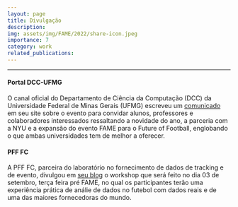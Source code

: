 ```yaml
---
layout: page
title: Divulgação
description: 
img: assets/img/FAME/2022/share-icon.jpeg
importance: 7
category: work
related_publications:
---
```

<hr>

#### Portal DCC-UFMG
O canal oficial do Departamento de Ciência da Computação (DCC) da Universidade Federal de Minas Gerais (UFMG) escreveu um 
<a href='https://dcc.ufmg.br/evento-promovido-pelo-dcc-ufmg-em-parceria-com-universidade-de-nova-york-discute-o-futuro-do-futebol/'>comunicado</a> 
em seu site sobre o evento para convidar alunos, professores e colaboradores interessados ressaltando a novidade do ano, 
a parceria com a NYU e a expansão do evento FAME para o Future of Football, englobando o que ambas universidades tem de melhor a oferecer.

#### PFF FC
A PFF FC, parceira do laboratório no fornecimento de dados de tracking e de evento, divulgou em 
<a href='https://www.blog.fc.pff.com/blog/unleashing-the-power-of-pff-fc-data-a-collaborative-workshop-with-ufmg'>seu blog</a> 
o workshop que será feito no dia 03 de setembro, terça feira pré FAME, no qual os participantes terão uma experiência prática de análie de dados no futebol
com dados reais e de uma das maiores fornecedoras do mundo.
